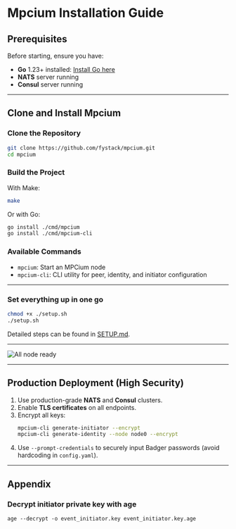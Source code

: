 # Mpcium Installation Guide

## Prerequisites

Before starting, ensure you have:

- **Go** 1.23+ installed: [Install Go here](https://go.dev/doc/install)
- **NATS** server running
- **Consul** server running

---

## Clone and Install Mpcium

### Clone the Repository

```bash
git clone https://github.com/fystack/mpcium.git
cd mpcium
```

### Build the Project

With Make:

```bash
make
```

Or with Go:

```bash
go install ./cmd/mpcium
go install ./cmd/mpcium-cli
```

### Available Commands

- `mpcium`: Start an MPCium node
- `mpcium-cli`: CLI utility for peer, identity, and initiator configuration

---

### Set everything up in one go

```bash
chmod +x ./setup.sh
./setup.sh
```

Detailed steps can be found in [SETUP.md](SETUP.md).

---

![All node ready](images/all-node-ready.png)

---

## Production Deployment (High Security)

1. Use production-grade **NATS** and **Consul** clusters.
2. Enable **TLS certificates** on all endpoints.
3. Encrypt all keys:
   ```bash
   mpcium-cli generate-initiator --encrypt
   mpcium-cli generate-identity --node node0 --encrypt
   ```
4. Use `--prompt-credentials` to securely input Badger passwords (avoid hardcoding in `config.yaml`).

---

## Appendix

### Decrypt initiator private key with age

```
age --decrypt -o event_initiator.key event_initiator.key.age
```
